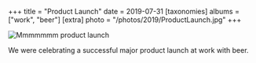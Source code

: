+++
title = "Product Launch"
date = 2019-07-31
[taxonomies]
albums = ["work", "beer"]
[extra]
photo = "/photos/2019/ProductLaunch.jpg"
+++

![](/photos/2019/ProductLaunch.jpg "Mmmmmmm product launch")

We were celebrating a successful major product launch at work with beer.
